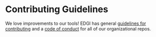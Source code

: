 # Contributing Guidelines

We love improvements to our tools! EDGI has general [guidelines for contributing][edgi-contributing] and a [code of conduct][edgi-conduct] for all of our organizational repos.

<!-- Links -->
[edgi-conduct]: https://github.com/edgi-govdata-archiving/overview/blob/master/CONDUCT.md
[edgi-contributing]: https://github.com/edgi-govdata-archiving/overview/blob/master/CONTRIBUTING.md  